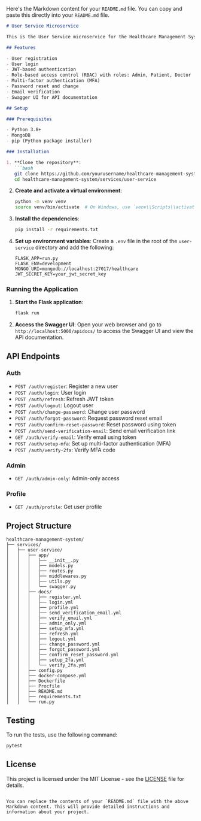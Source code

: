 Here's the Markdown content for your `README.md` file. You can copy and paste this directly into your `README.md` file.

```markdown
# User Service Microservice

This is the User Service microservice for the Healthcare Management System. It provides user authentication and authorization functionalities, including JWT-based authentication, role-based access control, and support for multi-factor authentication (MFA).

## Features

- User registration
- User login
- JWT-based authentication
- Role-based access control (RBAC) with roles: Admin, Patient, Doctor
- Multi-factor authentication (MFA)
- Password reset and change
- Email verification
- Swagger UI for API documentation

## Setup

### Prerequisites

- Python 3.8+
- MongoDB
- pip (Python package installer)

### Installation

1. **Clone the repository**:
   ```bash
   git clone https://github.com/yourusername/healthcare-management-system.git
   cd healthcare-management-system/services/user-service
   ```

2. **Create and activate a virtual environment**:
   ```bash
   python -m venv venv
   source venv/bin/activate  # On Windows, use `venv\\Scripts\\activate`
   ```

3. **Install the dependencies**:
   ```bash
   pip install -r requirements.txt
   ```

4. **Set up environment variables**:
   Create a `.env` file in the root of the `user-service` directory and add the following:
   ```plaintext
   FLASK_APP=run.py
   FLASK_ENV=development
   MONGO_URI=mongodb://localhost:27017/healthcare
   JWT_SECRET_KEY=your_jwt_secret_key
   ```

### Running the Application

1. **Start the Flask application**:
   ```bash
   flask run
   ```

2. **Access the Swagger UI**:
   Open your web browser and go to `http://localhost:5000/apidocs/` to access the Swagger UI and view the API documentation.

## API Endpoints

### Auth
- `POST /auth/register`: Register a new user
- `POST /auth/login`: User login
- `POST /auth/refresh`: Refresh JWT token
- `POST /auth/logout`: Logout user
- `POST /auth/change-password`: Change user password
- `POST /auth/forgot-password`: Request password reset email
- `POST /auth/confirm-reset-password`: Reset password using token
- `POST /auth/send-verification-email`: Send email verification link
- `GET /auth/verify-email`: Verify email using token
- `POST /auth/setup-mfa`: Set up multi-factor authentication (MFA)
- `POST /auth/verify-2fa`: Verify MFA code

### Admin
- `GET /auth/admin-only`: Admin-only access

### Profile
- `GET /auth/profile`: Get user profile

## Project Structure

```
healthcare-management-system/
├── services/
│   ├── user-service/
│   │   ├── app/
│   │   │   ├── __init__.py
│   │   │   ├── models.py
│   │   │   ├── routes.py
│   │   │   ├── middlewares.py
│   │   │   ├── utils.py
│   │   │   └── swagger.py
│   │   ├── docs/
│   │   │   ├── register.yml
│   │   │   ├── login.yml
│   │   │   ├── profile.yml
│   │   │   ├── send_verification_email.yml
│   │   │   ├── verify_email.yml
│   │   │   ├── admin_only.yml
│   │   │   ├── setup_mfa.yml
│   │   │   ├── refresh.yml
│   │   │   ├── logout.yml
│   │   │   ├── change_password.yml
│   │   │   ├── forgot_password.yml
│   │   │   ├── confirm_reset_password.yml
│   │   │   ├── setup_2fa.yml
│   │   │   └── verify_2fa.yml
│   │   ├── config.py
│   │   ├── docker-compose.yml
│   │   ├── Dockerfile
│   │   ├── Procfile
│   │   ├── README.md
│   │   ├── requirements.txt
│   │   └── run.py
```

## Testing

To run the tests, use the following command:
```bash
pytest
```

## License

This project is licensed under the MIT License - see the [LICENSE](LICENSE) file for details.
```

You can replace the contents of your `README.md` file with the above Markdown content. This will provide detailed instructions and information about your project.